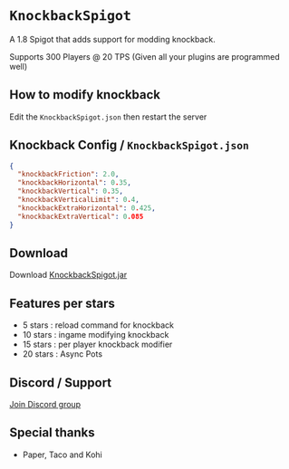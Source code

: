# `KnockbackSpigot`
A 1.8 Spigot that adds support for modding knockback.

Supports 300 Players @ 20 TPS (Given all your plugins are programmed well)

## How to modify knockback
Edit the `KnockbackSpigot.json` then restart the server

## Knockback Config / `KnockbackSpigot.json`
```json
{
  "knockbackFriction": 2.0,
  "knockbackHorizontal": 0.35,
  "knockbackVertical": 0.35,
  "knockbackVerticalLimit": 0.4,
  "knockbackExtraHorizontal": 0.425,
  "knockbackExtraVertical": 0.085
}
```

## Download
Download [KnockbackSpigot.jar](https://github.com/CobbleSword/KnockbackSpigot/releases/download/1.0/KnockbackSpigot.jar)


## Features per stars
* 5 stars : reload command for knockback
* 10 stars : ingame modifying knockback
* 15 stars : per player knockback modifier
* 20 stars : Async Pots

## Discord / Support
[Join Discord group](https://discord.gg/SBTEbSx)

## Special thanks
* Paper, Taco and Kohi